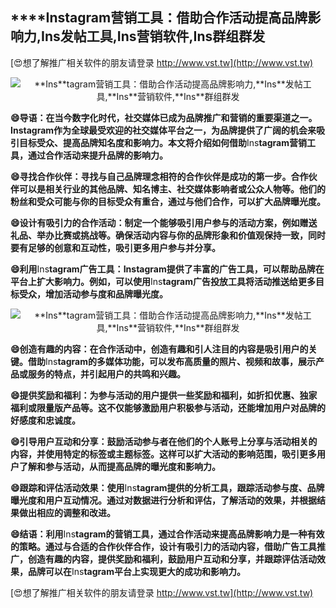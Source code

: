 ## ****Ins**tagram营销工具：借助合作活动提高品牌影响力,**Ins**发帖工具,**Ins**营销软件,**Ins**群组群发**

[😍想了解推广相关软件的朋友请登录 http://www.vst.tw](http://www.vst.tw)

 <center><img src="https://vst.tw/MP4/tuiguang/png/1.png" alt="**Ins**tagram营销工具：借助合作活动提高品牌影响力,**Ins**发帖工具,**Ins**营销软件,**Ins**群组群发"></center>

**😄导语：在当今数字化时代，社交媒体已成为品牌推广和营销的重要渠道之一。**Ins**tagram作为全球最受欢迎的社交媒体平台之一，为品牌提供了广阔的机会来吸引目标受众、提高品牌知名度和影响力。本文将介绍如何借助**Ins**tagram营销工具，通过合作活动来提升品牌的影响力。**

**😄寻找合作伙伴：寻找与自己品牌理念相符的合作伙伴是成功的第一步。合作伙伴可以是相关行业的其他品牌、知名博主、社交媒体影响者或公众人物等。他们的粉丝和受众可能与你的目标受众有重合，通过与他们合作，可以扩大品牌曝光度。**

**😄设计有吸引力的合作活动：制定一个能够吸引用户参与的活动方案，例如赠送礼品、举办比赛或挑战等。确保活动内容与你的品牌形象和价值观保持一致，同时要有足够的创意和互动性，吸引更多用户参与并分享。**

**😄利用**Ins**tagram广告工具：**Ins**tagram提供了丰富的广告工具，可以帮助品牌在平台上扩大影响力。例如，可以使用**Ins**tagram广告投放工具将活动推送给更多目标受众，增加活动参与度和品牌曝光度。**

 <center><img src="https://vst.tw/MP4/tuiguang/png/2.png" alt="**Ins**tagram营销工具：借助合作活动提高品牌影响力,**Ins**发帖工具,**Ins**营销软件,**Ins**群组群发"></center>

**😄创造有趣的内容：在合作活动中，创造有趣和引人注目的内容是吸引用户的关键。借助**Ins**tagram的多媒体功能，可以发布高质量的照片、视频和故事，展示产品或服务的特点，并引起用户的共鸣和兴趣。**

**😄提供奖励和福利：为参与活动的用户提供一些奖励和福利，如折扣优惠、独家福利或限量版产品等。这不仅能够激励用户积极参与活动，还能增加用户对品牌的好感度和忠诚度。**

**😄引导用户互动和分享：鼓励活动参与者在他们的个人账号上分享与活动相关的内容，并使用特定的标签或主题标签。这样可以扩大活动的影响范围，吸引更多用户了解和参与活动，从而提高品牌的曝光度和影响力。**

**😄跟踪和评估活动效果：使用**Ins**tagram提供的分析工具，跟踪活动参与度、品牌曝光度和用户互动情况。通过对数据进行分析和评估，了解活动的效果，并根据结果做出相应的调整和改进。**

**😄结语：利用**Ins**tagram的营销工具，通过合作活动来提高品牌影响力是一种有效的策略。通过与合适的合作伙伴合作，设计有吸引力的活动内容，借助广告工具推广，创造有趣的内容，提供奖励和福利，鼓励用户互动和分享，并跟踪评估活动效果，品牌可以在**Ins**tagram平台上实现更大的成功和影响力。**

[😍想了解推广相关软件的朋友请登录 http://www.vst.tw](http://www.vst.tw)



